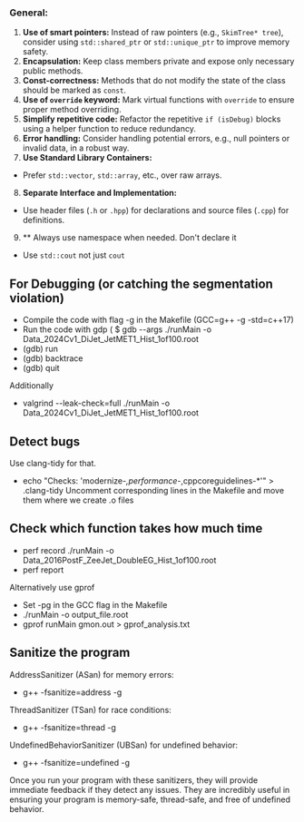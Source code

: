 ### General:
1. **Use of smart pointers:** Instead of raw pointers (e.g., `SkimTree* tree`), consider using `std::shared_ptr` or `std::unique_ptr` to improve memory safety.
2. **Encapsulation:** Keep class members private and expose only necessary public methods.
3. **Const-correctness:** Methods that do not modify the state of the class should be marked as `const`.
4. **Use of `override` keyword:** Mark virtual functions with `override` to ensure proper method overriding.
5. **Simplify repetitive code:** Refactor the repetitive `if (isDebug)` blocks using a helper function to reduce redundancy.
6. **Error handling:** Consider handling potential errors, e.g., null pointers or invalid data, in a robust way.
7. **Use Standard Library Containers:**
  - Prefer `std::vector`, `std::array`, etc., over raw arrays.
8. **Separate Interface and Implementation:**
  - Use header files (`.h` or `.hpp`) for declarations and source files (`.cpp`) for definitions.
9. ** Always use namespace when needed. Don't declare it
  - Use `std::cout` not just `cout`


## For Debugging (or catching the segmentation violation)
* Compile the code with flag -g in the Makefile (GCC=g++ -g -std=c++17)
* Run the code with gdp (
$ gdb --args ./runMain -o Data_2024Cv1_DiJet_JetMET1_Hist_1of100.root
* (gdb) run
* (gdb) backtrace
* (gdb) quit

Additionally
* valgrind --leak-check=full ./runMain -o Data_2024Cv1_DiJet_JetMET1_Hist_1of100.root
## Detect bugs
Use clang-tidy for that. 
* echo "Checks: 'modernize-*,performance-*,cppcoreguidelines-*'" > .clang-tidy
Uncomment corresponding lines in the Makefile and move them where we create .o files 


## Check which function takes how much time

* perf record ./runMain -o Data_2016PostF_ZeeJet_DoubleEG_Hist_1of100.root
* perf report

Alternatively use gprof
* Set -pg in the GCC flag in the Makefile
* ./runMain -o output_file.root
* gprof runMain gmon.out > gprof_analysis.txt

## Sanitize the program

AddressSanitizer (ASan) for memory errors:
* g++ -fsanitize=address -g

ThreadSanitizer (TSan) for race conditions:
* g++ -fsanitize=thread -g

UndefinedBehaviorSanitizer (UBSan) for undefined behavior:
* g++ -fsanitize=undefined -g

Once you run your program with these sanitizers, they will provide immediate feedback if they detect any issues. They are incredibly useful in ensuring your program is memory-safe, thread-safe, and free of undefined behavior.

